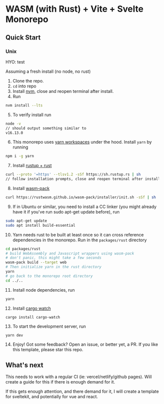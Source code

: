 # WASM (with Rust) + Vite + Svelte Monorepo

## Quick Start

### Unix

HYO: test

Assuming a fresh install (no node, no rust)

1. Clone the repo.
2. `cd` into repo
3. Install [nvm](https://github.com/nvm-sh/nvm#installing-and-updating), close
   and reopen terminal after install.
4. Run

```bash
nvm install --lts
```

5. To verify install run

```bash
node -v
// should output something similar to
v16.13.0
```

6. This monorepo uses [yarn workspaces](https://yarnpkg.com/features/workspaces)
   under the hood. Install `yarn` by running

```bash
npm i -g yarn
```

7. Install [rustup + rust](https://www.rust-lang.org/tools/install)

```bash
curl --proto '=https' --tlsv1.2 -sSf https://sh.rustup.rs | sh
// follow installation prompts, close and reopen terminal after install.
```

8. Install [wasm-pack](https://rustwasm.github.io/wasm-pack/installer/)

```bash
curl https://rustwasm.github.io/wasm-pack/installer/init.sh -sSf | sh
```

9. If in Ubuntu or similar, you need to install a CC linker (you might already
   have it if you've run sudo apt-get update before), run

```bash
sudo apt-get update
sudo apt install build-essential
```

10. Yarn needs rust to be built at least once so it can cross reference
    dependencies in the monorepo. Run in the `packages/rust` directory

```bash
cd packages/rust
# build WebAssembly and Javascript wrappers using wasm-pack
# don't panic, this might take a few seconds
wasm-pack build --target web
# Then initialize yarn in the rust directory
yarn
# go back to the monorepo root directory
cd ../..
```

11. Install node dependencies, run

```bash
yarn
```

12. Install [cargo watch](https://crates.io/crates/cargo-watch)

```bash
cargo install cargo-watch
```

13. To start the development server, run

```
yarn dev
```

14. Enjoy! Got some feedback? Open an issue, or better yet, a PR. If you like
    this template, please star this repo.

## What's next

This needs to work with a regular CI (ie: vercel/netlify/github pages). Will
create a guide for this if there is enough demand for it.

If this gets enough attention, and there demand for it, I will create a template
for sveltekit, and potentially for vue and react.
